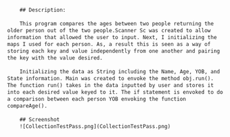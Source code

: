         ## Description:

        This program compares the ages between two people returning the older person out of the two people.Scanner Sc was created to allow information that allowed the user to input. Next, I initializing the maps I used for each person. As, a result this is seen as a way of storing each key and value independently from one another and pairing the key with the value desired.

        Initializing the data as String including the Name, Age, YOB, and State information. Main was created to envoke the method obj.run(). The function run() takes in the data inputted by user and stores it into each desired value keyed to it. The if statement is envoked to do a comparison between each person YOB envoking the function compareAge().

        ## Screenshot
        ![CollectionTestPass.png](CollectionTestPass.png)
